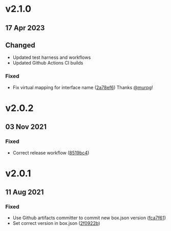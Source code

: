 # v2.1.0
## 17 Apr 2023

## Changed

* Updated test harness and workflows
* Updated Github Actions CI builds

### Fixed

* Fix virtual mapping for interface name
 ([2a78ef6](https://github.com/michaelborn/UpChunk/pull/5/commits/2a78ef6900ccab3053aa4e563ac72267c2b8816a)) Thanks [@murpg](https://github.com/murpg)!

# v2.0.2
## 03 Nov 2021

### Fixed

* Correct release workflow
 ([8519bc4](https://github.com/michaelborn/UpChunk/commit/8519bc435833a0c79fa9af8aa1d63715a6a5b79e))


# v2.0.1
## 11 Aug 2021

### Fixed

* Use Github artifacts committer to commit new box.json version
 ([fca7f61](https://github.com/michaelborn/UpChunk/commit/fca7f613a91a923465522349b684c469e154071f))
* Set correct version in box.json
 ([2f0922b](https://github.com/michaelborn/UpChunk/commit/2f0922b340a012898aa45c655488734e4e8951af))
